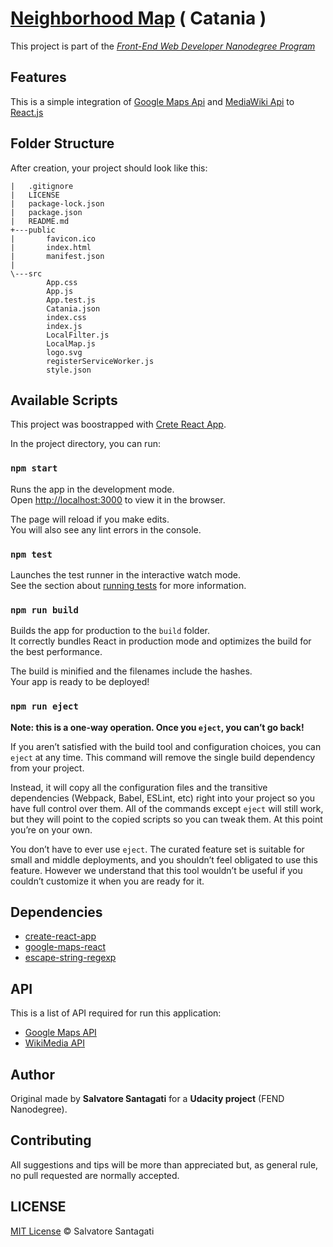 # [Neighborhood Map](https://github.com/salsan/neighborhood-map) ( Catania )

This project is part of the [*Front-End Web Developer Nanodegree Program*](https://eu.udacity.com/course/front-end-web-developer-nanodegree--nd001)

## Features

This is a simple integration of [Google Maps Api](https://cloud.google.com/maps-platform/?hl=it) and [MediaWiki Api](https://www.mediawiki.org/wiki/API:Main_page) to [React.js](https://reactjs.org/)

## Folder Structure

After creation, your project should look like this:

```
|   .gitignore
|   LICENSE
|   package-lock.json
|   package.json
|   README.md
+---public
|       favicon.ico
|       index.html
|       manifest.json
|       
\---src
        App.css
        App.js
        App.test.js
        Catania.json
        index.css
        index.js
        LocalFilter.js
        LocalMap.js
        logo.svg
        registerServiceWorker.js
        style.json
```
## Available Scripts

This project was boostrapped with [Crete React App](https://github.com/facebook/create-react-app).

In the project directory, you can run:

### `npm start`

Runs the app in the development mode.<br>
Open [http://localhost:3000](http://localhost:3000) to view it in the browser.

The page will reload if you make edits.<br>
You will also see any lint errors in the console.

### `npm test`

Launches the test runner in the interactive watch mode.<br>
See the section about [running tests](#running-tests) for more information.

### `npm run build`

Builds the app for production to the `build` folder.<br>
It correctly bundles React in production mode and optimizes the build for the best performance.

The build is minified and the filenames include the hashes.<br>
Your app is ready to be deployed!


### `npm run eject`

**Note: this is a one-way operation. Once you `eject`, you can’t go back!**

If you aren’t satisfied with the build tool and configuration choices, you can `eject` at any time. This command will remove the single build dependency from your project.

Instead, it will copy all the configuration files and the transitive dependencies (Webpack, Babel, ESLint, etc) right into your project so you have full control over them. All of the commands except `eject` will still work, but they will point to the copied scripts so you can tweak them. At this point you’re on your own.

You don’t have to ever use `eject`. The curated feature set is suitable for small and middle deployments, and you shouldn’t feel obligated to use this feature. However we understand that this tool wouldn’t be useful if you couldn’t customize it when you are ready for it.

## Dependencies

- [create-react-app](https://www.npmjs.com/package/create-react-app)
- [google-maps-react](https://www.npmjs.com/package/google-map-react)
- [escape-string-regexp](https://www.npmjs.com/package/escape-string-regexp)

## API

This is a list of API required for run this application:

- [Google Maps API](https://developers.google.com/maps/documentation/)
- [WikiMedia API](https://www.mediawiki.org/wiki/API:Main_page)

## Author
Original made by **Salvatore Santagati** for a **Udacity project** (FEND Nanodegree).

## Contributing
All suggestions and tips will be more than appreciated but, as general rule, no pull requested are normally accepted.

## LICENSE
[MIT License](https://github.com/salsan/neighborhood-map/blob/master/LICENSE) © Salvatore Santagati
